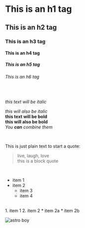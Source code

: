 <!-- this is a comment -->

<!-- headers -->
# This is an h1 tag
## This is an h2 tag
### This is an h3 tag
#### This is an h4 tag
##### This is an h5 tag
###### This is an h6 tag

<br>

<!-- emphasis -->
*this text will be italic*<br>
<!-- adding the html br tag after a line creates a line break -->

_this will also be italic_<br>
**this text will be bold**<br>
__this will also be bold__<br>
*You **can** combine them*<br>
<!-- why did that change in my ide? - it changes to kind of give you a preview i guess -->

<br>

<!-- block quotes -->
This is just plain text to start a quote:
> live, laugh, love <br>
> this is a block quote
<!-- still have to add br tag to break up the line -->

<br>

<!-- lists -->
* item 1
* item 2
    * item 3
    * item 4
<br>
1. item 1
2. item 2
    * item 2a
    * item 2b

<br>

<!-- images -->
<!-- format is ![alt text](url) -->
![astro boy](https://en.wikipedia.org/wiki/Astro_Boy_%28character%29#/media/File:Astro_Boy_anime_version.png)

<!-- heres the website i used for markdown best practices guide - https://www.markdownguide.org/basic-syntax/#overview -->



[def]: https://en.wikipedia.org/wiki/Astro_Boy_%28character%29#/media/File:Astro_Boy_anime_version.png
